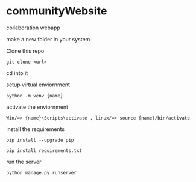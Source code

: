 # communityWebsite
collaboration webapp

make a new folder in your system 

Clone this repo 

    git clone <url>
  
cd into it

setup virtual enviornment 

    python -m venv {name}
  
activate the enviornment 
                
    Win/=> {name}\Scripts\activate , linux/=> source {name}/bin/activate
  
install the requirements 

    pip install --upgrade pip

    pip install requirements.txt
 
run the server 
    
    python manage.py runserver
